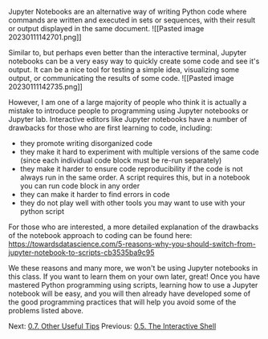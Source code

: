 Jupyter Notebooks are an alternative way of writing Python code where commands are written and executed in sets or sequences, with their result or output displayed in the same document.
![[Pasted image 20230111142701.png]]

Similar to, but perhaps even better than the interactive terminal, Jupyter notebooks can be a very easy way to quickly create some code and see it's output. It can be a nice tool for testing a simple idea, visualizing some output, or communicating the results of some code.
![[Pasted image 20230111142735.png]]

However, I am one of a large majority of people who think it is actually a mistake to introduce people to programming using Jupyter notebooks or Jupyter lab. Interactive editors like Jupyter notebooks have a number of drawbacks for those who are first learning to code, including:
- they promote writing disorganized code
- they make it hard to experiment with multiple versions of the same code (since each individual code block must be re-run separately)
- they make it harder to ensure code reproducibility if the code is not always run in the same order. A script requires this, but in a notebook you can run code block in any order
- they can make it harder to find errors in code
- they do not play well with other tools you may want to use with your python script

For those who are interested, a more detailed explanation of the drawbacks of the notebook approach to coding can be found here:
https://towardsdatascience.com/5-reasons-why-you-should-switch-from-jupyter-notebook-to-scripts-cb3535ba9c95

We these reasons and many more, we won't be using Jupyter notebooks in this class. If you want to learn them on your own later, great! Once you have mastered Python programming using scripts, learning how to use a Jupyter notebook will be easy, and you will then already have developed some of the good programming practices that will help you avoid some of the problems listed above.

Next: [0.7. Other Useful Tips](0.7.%20Other%20Useful%20Tips.md)
Previous: [0.5. The Interactive Shell](0.5.%20The%20Interactive%20Shell.md)